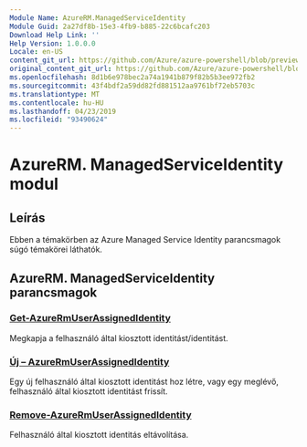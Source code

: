```yaml
---
Module Name: AzureRM.ManagedServiceIdentity
Module Guid: 2a27df8b-15e3-4fb9-b885-22c6bcafc203
Download Help Link: ''
Help Version: 1.0.0.0
Locale: en-US
content_git_url: https://github.com/Azure/azure-powershell/blob/preview/src/ResourceManager/ManagedServiceIdentity/Commands.ManagedServiceIdentity/help/AzureRM.ManagedServiceIdentity.md
original_content_git_url: https://github.com/Azure/azure-powershell/blob/preview/src/ResourceManager/ManagedServiceIdentity/Commands.ManagedServiceIdentity/help/AzureRM.ManagedServiceIdentity.md
ms.openlocfilehash: 8d1b6e978bec2a74a1941b879f82b5b3ee972fb2
ms.sourcegitcommit: 43f4bdf2a59dd82fd881512aa9761bf72eb5703c
ms.translationtype: MT
ms.contentlocale: hu-HU
ms.lasthandoff: 04/23/2019
ms.locfileid: "93490624"
---
```

# AzureRM. ManagedServiceIdentity modul
## Leírás
Ebben a témakörben az Azure Managed Service Identity parancsmagok súgó témakörei láthatók.

## AzureRM. ManagedServiceIdentity parancsmagok
### [Get-AzureRmUserAssignedIdentity](Get-AzureRmUserAssignedIdentity.md)
Megkapja a felhasználó által kiosztott identitást/identitást.

### [Új – AzureRmUserAssignedIdentity](New-AzureRmUserAssignedIdentity.md)
Egy új felhasználó által kiosztott identitást hoz létre, vagy egy meglévő, felhasználó által kiosztott identitást frissít.

### [Remove-AzureRmUserAssignedIdentity](Remove-AzureRmUserAssignedIdentity.md)
Felhasználó által kiosztott identitás eltávolítása.

